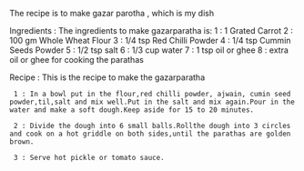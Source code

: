The recipe is to make gazar parotha , which is my dish



Ingredients :
The ingredients to make gazarparatha is:
     1 : 1 Grated Carrot
     2 : 100 gm Whole Wheat Flour
     3 : 1/4 tsp Red Chilli Powder
     4 : 1/4 tsp Cummin Seeds Powder
     5 : 1/2 tsp salt
     6 : 1/3 cup water
     7 : 1 tsp oil or ghee
     8 : extra oil or ghee for cooking the parathas 



Recipe : 
This is the recipe to make the gazarparatha

     1 : In a bowl put in the flour,red chilli powder, ajwain, cumin seed powder,til,salt and mix well.Put in the salt and mix again.Pour in the water and make a soft dough.Keep aside for 15 to 20 minutes.

     2 : Divide the dough into 6 small balls.Rollthe dough into 3 circles and cook on a hot griddle on both sides,until the parathas are golden brown.

     3 : Serve hot pickle or tomato sauce.  
